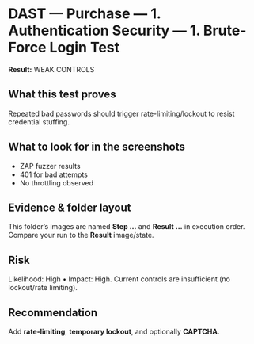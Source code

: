 ﻿# DAST — Purchase — 1. Authentication Security — 1. Brute-Force Login Test

**Result:** WEAK CONTROLS

## What this test proves

Repeated bad passwords should trigger rate-limiting/lockout to resist credential stuffing.

## What to look for in the screenshots

- ZAP fuzzer results
- 401 for bad attempts
- No throttling observed

## Evidence & folder layout

This folder’s images are named **Step …** and **Result …** in execution order. Compare your run to the **Result** image/state.

## Risk

Likelihood: High • Impact: High. Current controls are insufficient (no lockout/rate limiting).

## Recommendation

Add **rate-limiting**, **temporary lockout**, and optionally **CAPTCHA**.



